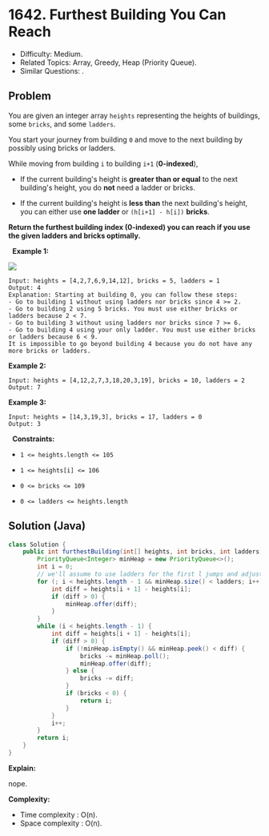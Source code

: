 # 1642. Furthest Building You Can Reach

- Difficulty: Medium.
- Related Topics: Array, Greedy, Heap (Priority Queue).
- Similar Questions: .

## Problem

You are given an integer array ```heights``` representing the heights of buildings, some ```bricks```, and some ```ladders```.

You start your journey from building ```0``` and move to the next building by possibly using bricks or ladders.

While moving from building ```i``` to building ```i+1``` (**0-indexed**),


	
- If the current building's height is **greater than or equal** to the next building's height, you do **not** need a ladder or bricks.
	
- If the current building's height is **less than** the next building's height, you can either use **one ladder** or ```(h[i+1] - h[i])``` **bricks**.


**Return the furthest building index (0-indexed) you can reach if you use the given ladders and bricks optimally.**

 
**Example 1:**

![](https://assets.leetcode.com/uploads/2020/10/27/q4.gif)

```
Input: heights = [4,2,7,6,9,14,12], bricks = 5, ladders = 1
Output: 4
Explanation: Starting at building 0, you can follow these steps:
- Go to building 1 without using ladders nor bricks since 4 >= 2.
- Go to building 2 using 5 bricks. You must use either bricks or ladders because 2 < 7.
- Go to building 3 without using ladders nor bricks since 7 >= 6.
- Go to building 4 using your only ladder. You must use either bricks or ladders because 6 < 9.
It is impossible to go beyond building 4 because you do not have any more bricks or ladders.
```

**Example 2:**

```
Input: heights = [4,12,2,7,3,18,20,3,19], bricks = 10, ladders = 2
Output: 7
```

**Example 3:**

```
Input: heights = [14,3,19,3], bricks = 17, ladders = 0
Output: 3
```

 
**Constraints:**


	
- ```1 <= heights.length <= 105```
	
- ```1 <= heights[i] <= 106```
	
- ```0 <= bricks <= 109```
	
- ```0 <= ladders <= heights.length```



## Solution (Java)

```java
class Solution {
    public int furthestBuilding(int[] heights, int bricks, int ladders) {
        PriorityQueue<Integer> minHeap = new PriorityQueue<>();
        int i = 0;
        // we'll assume to use ladders for the first l jumps and adjust it afterwards
        for (; i < heights.length - 1 && minHeap.size() < ladders; i++) {
            int diff = heights[i + 1] - heights[i];
            if (diff > 0) {
                minHeap.offer(diff);
            }
        }
        while (i < heights.length - 1) {
            int diff = heights[i + 1] - heights[i];
            if (diff > 0) {
                if (!minHeap.isEmpty() && minHeap.peek() < diff) {
                    bricks -= minHeap.poll();
                    minHeap.offer(diff);
                } else {
                    bricks -= diff;
                }
                if (bricks < 0) {
                    return i;
                }
            }
            i++;
        }
        return i;
    }
}
```

**Explain:**

nope.

**Complexity:**

* Time complexity : O(n).
* Space complexity : O(n).
